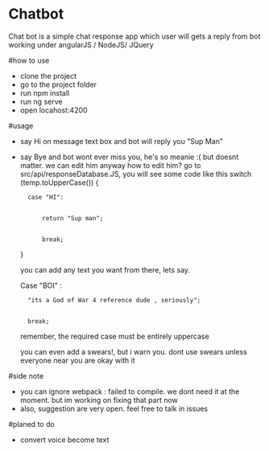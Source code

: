 # Chatbot

Chat bot is a simple chat response app which user will gets a reply from bot
working under angularJS / NodeJS/ JQuery

#how to use
- clone the project
- go to the project folder
- run npm install
- run ng serve
- open locahost:4200

#usage
- say Hi on message text box and bot will reply you "Sup Man"
- say Bye and bot wont ever miss you, he's so meanie :(
    but doesnt matter. we can edit him anyway
    how to edit him?
    go to src/api/responseDatabase.JS, you will see some code like this
    switch (temp.toUpperCase()) {
        

        case "HI":


            return "Sup man";


            break;

            
    }

    you can add any text you want from there, lets say. 
    
    Case "BOI" :


        "its a God of War 4 reference dude , seriously";


        break;
    

    remember, the required case must be entirely uppercase

    you can even add a swears!, but i warn you. dont use swears unless everyone near you are okay with it


#side note
- you can ignore webpack : failed to compile. we dont need it at the moment. but im working on fixing that part now
- also, suggestion are very open. feel free to talk in issues


#planed to do
- convert voice become text
